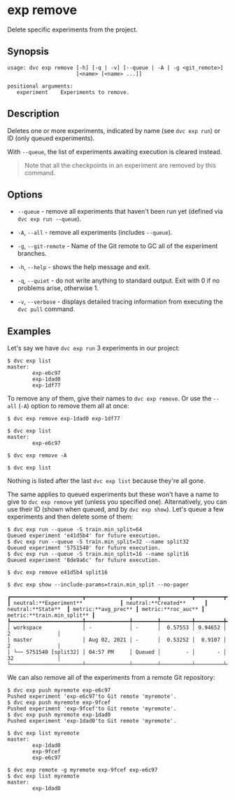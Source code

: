 # exp remove

Delete specific experiments from the <abbr>project</abbr>.

## Synopsis

```usage
usage: dvc exp remove [-h] [-q | -v] [--queue | -A | -g <git_remote>]
                      [<name> [<name> ...]]

positional arguments:
   experiment    Experiments to remove.
```

## Description

Deletes one or more experiments, indicated by name (see `dvc exp run`) or ID
(only queued experiments).

With `--queue`, the list of experiments awaiting execution is cleared instead.

> Note that all the checkpoints in an experiment are removed by this command.

## Options

- `--queue` - remove all experiments that haven't been run yet (defined via
  `dvc exp run --queue`).

- `-A`, `--all` - remove all experiments (includes `--queue`).

- `-g`, `--git-remote` - Name of the Git remote to GC all of the experiment
  branches.

- `-h`, `--help` - shows the help message and exit.

- `-q`, `--quiet` - do not write anything to standard output. Exit with 0 if no
  problems arise, otherwise 1.

- `-v`, `--verbose` - displays detailed tracing information from executing the
  `dvc pull` command.

## Examples

Let's say we have `dvc exp run` 3 experiments in our project:

```dvc
$ dvc exp list
master:
        exp-e6c97
        exp-1dad0
        exp-1df77
```

To remove any of them, give their names to `dvc exp remove`. Or use the `--all`
(`-A`) option to remove them all at once:

```dvc
$ dvc exp remove exp-1dad0 exp-1df77

$ dvc exp list
master:
        exp-e6c97

$ dvc exp remove -A

$ dvc exp list
```

Nothing is listed after the last `dvc exp list` because they're all gone.

The same applies to queued experiments but these won't have a name to give to
`dvc exp remove` yet (unless you specified one). Alternatively, you can use
their ID (shown when queued, and by `dvc exp show`). Let's queue a few
experiments and then delete some of them:

```dvc
$ dvc exp run --queue -S train.min_split=64
Queued experiment 'e41d5b4' for future execution.
$ dvc exp run --queue -S train.min_split=32 --name split32
Queued experiment '5751540' for future execution.
$ dvc exp run --queue -S train.min_split=16 --name split16
Queued experiment '8de9a6c' for future execution.

$ dvc exp remove e41d5b4 split16

$ dvc exp show --include-params=train.min_split --no-pager
```

```dvctable
┏━━━━━━━━━━━━━━━━━━━━━━━┳━━━━━━━━━━━━━━┳━━━━━━━━┳━━━━━━━━━━┳━━━━━━━━━┳━━━━━━━━━━━━━━━━━┓
┃ neutral:**Experiment**            ┃ neutral:**Created**      ┃ neutral:**State**  ┃ metric:**avg_prec** ┃ metric:**roc_auc** ┃ metric:**train.min_split** ┃
┡━━━━━━━━━━━━━━━━━━━━━━━╇━━━━━━━━━━━━━━╇━━━━━━━━╇━━━━━━━━━━╇━━━━━━━━━╇━━━━━━━━━━━━━━━━━┩
│ workspace             │ -            │ -      │  0.57553 │ 0.94652 │ 2               │
│ master                │ Aug 02, 2021 │ -      │  0.53252 │  0.9107 │ 2               │
│ └── 5751540 [split32] │ 04:57 PM     │ Queued │        - │       - │ 32              │
└───────────────────────┴──────────────┴────────┴──────────┴─────────┴─────────────────┘
```

We can also remove all of the experiments from a remote Git repository:

```dvc
$ dvc exp push myremote exp-e6c97
Pushed experiment 'exp-e6c97'to Git remote 'myremote'.
$ dvc exp push myremote exp-9fcef
Pushed experiment 'exp-9fcef'to Git remote 'myremote'.
$ dvc exp push myremote exp-1dad0
Pushed experiment 'exp-1dad0'to Git remote 'myremote'.

$ dvc exp list myremote
master:
        exp-1dad0
        exp-9fcef
        exp-e6c97

$ dvc exp remote -g myremote exp-9fcef exp-e6c97
$ dvc exp list myremote
master:
        exp-1dad0
```
